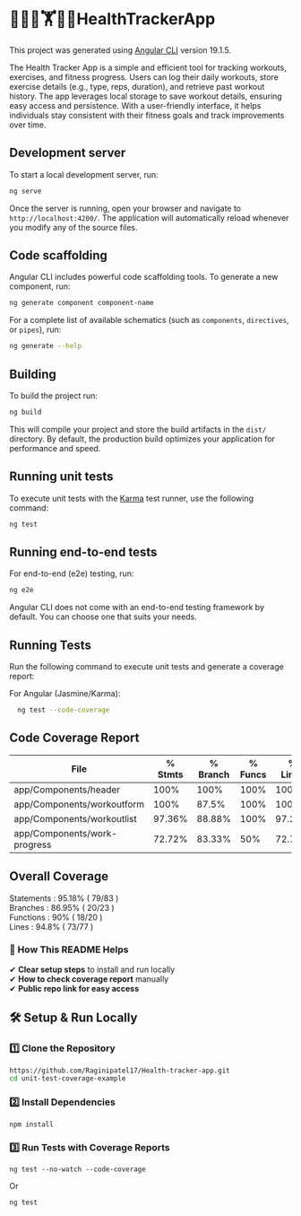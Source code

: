 # 🏃‍♂️‍➡️🏋️🚴‍♂️HealthTrackerApp

This project was generated using [Angular CLI](https://github.com/angular/angular-cli) version 19.1.5.

The Health Tracker App is a simple and efficient tool for tracking workouts, exercises, and fitness progress. Users can log their daily workouts, store exercise details (e.g., type, reps, duration), and retrieve past workout history. The app leverages local storage to save workout details, ensuring easy access and persistence. With a user-friendly interface, it helps individuals stay consistent with their fitness goals and track improvements over time.
## Development server

To start a local development server, run:

```bash
ng serve
```

Once the server is running, open your browser and navigate to `http://localhost:4200/`. The application will automatically reload whenever you modify any of the source files.

## Code scaffolding

Angular CLI includes powerful code scaffolding tools. To generate a new component, run:

```bash
ng generate component component-name
```

For a complete list of available schematics (such as `components`, `directives`, or `pipes`), run:

```bash
ng generate --help
```

## Building

To build the project run:

```bash
ng build
```

This will compile your project and store the build artifacts in the `dist/` directory. By default, the production build optimizes your application for performance and speed.

## Running unit tests

To execute unit tests with the [Karma](https://karma-runner.github.io) test runner, use the following command:

```bash
ng test
```

## Running end-to-end tests

For end-to-end (e2e) testing, run:

```bash
ng e2e
```

Angular CLI does not come with an end-to-end testing framework by default. You can choose one that suits your needs.
## Running Tests
Run the following command to execute unit tests and generate a coverage report:

For Angular (Jasmine/Karma):
```bash
  ng test --code-coverage
```

 
## Code Coverage Report

| File           | % Stmts | % Branch | % Funcs | % Lines |
|---------------|--------|---------|--------|--------|
| app/Components/header | 100%   | 100%    | 100%   | 100%   |
| app/Components/workoutform| 100%   | 87.5%    | 100%   | 100%   |
| app/Components/workoutlist| 97.36%   | 88.88%    | 100%   | 97.22%   |
|app/Components/work-progress| 72.72%   | 83.33%    | 50%   | 72.72%   |




## Overall Coverage

Statements   : 95.18% ( 79/83 )<br>
Branches     : 86.95% ( 20/23 )<br>
Functions    : 90% ( 18/20 )<br>
Lines        : 94.8% ( 73/77 )     

### **🔹 How This README Helps**
✔ **Clear setup steps** to install and run locally  
✔ **How to check coverage report** manually  
✔ **Public repo link for easy access**  

## 🛠️ Setup & Run Locally

### 1️⃣ **Clone the Repository**
```sh
https://github.com/Raginipatel17/Health-tracker-app.git
cd unit-test-coverage-example
```
### 2️⃣ **Install Dependencies**
```
npm install
```

### 3️⃣ **Run Tests with Coverage Reports**
```
ng test --no-watch --code-coverage
```
Or 
```
ng test
```
